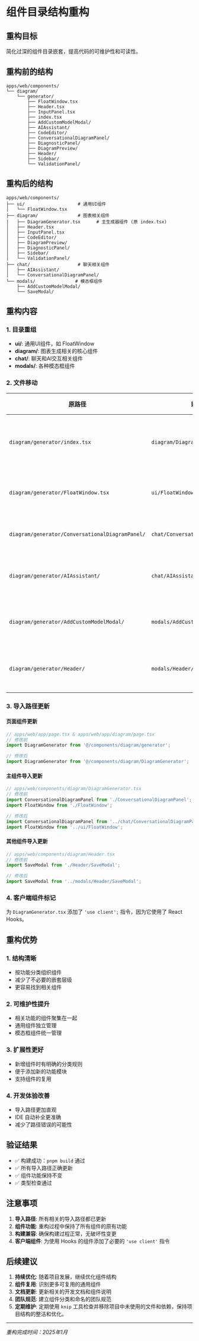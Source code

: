 # 组件目录结构重构

## 重构目标

简化过深的组件目录嵌套，提高代码的可维护性和可读性。

## 重构前的结构

```
apps/web/components/
└── diagram/
    └── generator/
        ├── FloatWindow.tsx
        ├── Header.tsx
        ├── InputPanel.tsx
        ├── index.tsx
        ├── AddCustomModelModal/
        ├── AIAssistant/
        ├── CodeEditor/
        ├── ConversationalDiagramPanel/
        ├── DiagnosticPanel/
        ├── DiagramPreview/
        ├── Header/
        ├── Sidebar/
        └── ValidationPanel/
```

## 重构后的结构

```
apps/web/components/
├── ui/                    # 通用UI组件
│   └── FloatWindow.tsx
├── diagram/               # 图表相关组件
│   ├── DiagramGenerator.tsx      # 主生成器组件 (原 index.tsx)
│   ├── Header.tsx
│   ├── InputPanel.tsx
│   ├── CodeEditor/
│   ├── DiagramPreview/
│   ├── DiagnosticPanel/
│   ├── Sidebar/
│   └── ValidationPanel/
├── chat/                  # 聊天相关组件
│   ├── AIAssistant/
│   └── ConversationalDiagramPanel/
└── modals/               # 模态框组件
    ├── AddCustomModelModal/
    └── SaveModal/
```

## 重构内容

### 1. 目录重组

- **ui/**: 通用UI组件，如 FloatWindow
- **diagram/**: 图表生成相关的核心组件
- **chat/**: 聊天和AI交互相关组件
- **modals/**: 各种模态框组件

### 2. 文件移动

| 原路径 | 新路径 | 说明 |
|--------|--------|------|
| `diagram/generator/index.tsx` | `diagram/DiagramGenerator.tsx` | 主组件重命名 |
| `diagram/generator/FloatWindow.tsx` | `ui/FloatWindow.tsx` | 通用UI组件 |
| `diagram/generator/ConversationalDiagramPanel/` | `chat/ConversationalDiagramPanel/` | 聊天相关 |
| `diagram/generator/AIAssistant/` | `chat/AIAssistant/` | AI交互相关 |
| `diagram/generator/AddCustomModelModal/` | `modals/AddCustomModelModal/` | 模态框组件 |
| `diagram/generator/Header/` | `modals/Header/` | 保存模态框 |

### 3. 导入路径更新

#### 页面组件更新

```typescript
// apps/web/app/page.tsx & apps/web/app/diagram/page.tsx
// 修改前
import DiagramGenerator from '@/components/diagram/generator';

// 修改后
import DiagramGenerator from '@/components/diagram/DiagramGenerator';
```

#### 主组件导入更新

```typescript
// apps/web/components/diagram/DiagramGenerator.tsx
// 修改前
import ConversationalDiagramPanel from './ConversationalDiagramPanel';
import FloatWindow from './FloatWindow';

// 修改后
import ConversationalDiagramPanel from '../chat/ConversationalDiagramPanel';
import FloatWindow from '../ui/FloatWindow';
```

#### 其他组件导入更新

```typescript
// apps/web/components/diagram/Header.tsx
// 修改前
import SaveModal from './Header/SaveModal';

// 修改后
import SaveModal from '../modals/Header/SaveModal';
```

### 4. 客户端组件标记

为 `DiagramGenerator.tsx` 添加了 `'use client';` 指令，因为它使用了 React Hooks。

## 重构优势

### 1. 结构清晰

- 按功能分类组织组件
- 减少了不必要的嵌套层级
- 更容易找到相关组件

### 2. 可维护性提升

- 相关功能的组件聚集在一起
- 通用组件独立管理
- 模态框组件统一管理

### 3. 扩展性更好

- 新增组件时有明确的分类规则
- 便于添加新的功能模块
- 支持组件的复用

### 4. 开发体验改善

- 导入路径更加直观
- IDE 自动补全更准确
- 减少了路径错误的可能性

## 验证结果

- ✅ 构建成功：`pnpm build` 通过
- ✅ 所有导入路径正确更新
- ✅ 组件功能保持不变
- ✅ 类型检查通过

## 注意事项

1. **导入路径**: 所有相关的导入路径都已更新
2. **组件功能**: 重构过程中保持了所有组件的原有功能
3. **构建兼容**: 确保构建过程正常，无破坏性变更
4. **客户端组件**: 为使用 Hooks 的组件添加了必要的 `'use client'` 指令

## 后续建议

1. **持续优化**: 随着项目发展，继续优化组件结构
2. **组件复用**: 识别更多可复用的通用组件
3. **文档更新**: 更新相关的开发文档和组件说明
4. **团队规范**: 建立组件分类和命名的团队规范
5. **定期维护**: 定期使用 `knip` 工具检查并移除项目中未使用的文件和依赖，保持项目结构的整洁和优化。

---

*重构完成时间：2025年1月*

